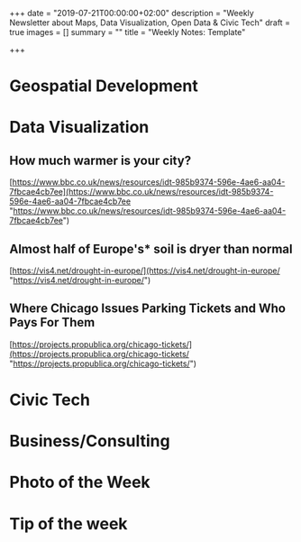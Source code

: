+++
date = "2019-07-21T00:00:00+02:00"
description = "Weekly Newsletter about Maps, Data Visualization, Open Data & Civic Tech"
draft = true
images = []
summary = ""
title = "Weekly Notes: Template"

+++
# Geospatial Development

# Data Visualization

## How much warmer is your city?

[https://www.bbc.co.uk/news/resources/idt-985b9374-596e-4ae6-aa04-7fbcae4cb7ee](https://www.bbc.co.uk/news/resources/idt-985b9374-596e-4ae6-aa04-7fbcae4cb7ee "https://www.bbc.co.uk/news/resources/idt-985b9374-596e-4ae6-aa04-7fbcae4cb7ee")

## Almost half of Europe's* soil is dryer than normal

[https://vis4.net/drought-in-europe/](https://vis4.net/drought-in-europe/ "https://vis4.net/drought-in-europe/")

## Where Chicago Issues Parking Tickets and Who Pays For Them

[https://projects.propublica.org/chicago-tickets/](https://projects.propublica.org/chicago-tickets/ "https://projects.propublica.org/chicago-tickets/")

# Civic Tech

# Business/Consulting

# Photo of the Week

# Tip of the week

<div class="rm-area-end-of-content"></div>